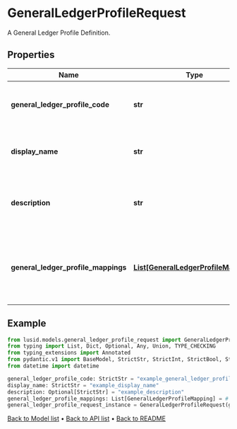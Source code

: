 # GeneralLedgerProfileRequest

A General Ledger Profile Definition.
## Properties
Name | Type | Description | Notes
------------ | ------------- | ------------- | -------------
**general_ledger_profile_code** | **str** | The unique code for the General Ledger Profile | 
**display_name** | **str** | The name of the General Ledger Profile | 
**description** | **str** | A description for the General Ledger Profile | [optional] 
**general_ledger_profile_mappings** | [**List[GeneralLedgerProfileMapping]**](GeneralLedgerProfileMapping.md) | Rules for mapping Account or property values to aggregation pattern definitions | 
## Example

```python
from lusid.models.general_ledger_profile_request import GeneralLedgerProfileRequest
from typing import List, Dict, Optional, Any, Union, TYPE_CHECKING
from typing_extensions import Annotated
from pydantic.v1 import BaseModel, StrictStr, StrictInt, StrictBool, StrictFloat, StrictBytes, Field, validator, ValidationError, conlist, constr
from datetime import datetime

general_ledger_profile_code: StrictStr = "example_general_ledger_profile_code"
display_name: StrictStr = "example_display_name"
description: Optional[StrictStr] = "example_description"
general_ledger_profile_mappings: List[GeneralLedgerProfileMapping] = # Replace with your value
general_ledger_profile_request_instance = GeneralLedgerProfileRequest(general_ledger_profile_code=general_ledger_profile_code, display_name=display_name, description=description, general_ledger_profile_mappings=general_ledger_profile_mappings)

```

[Back to Model list](../README.md#documentation-for-models) &#8226; [Back to API list](../README.md#documentation-for-api-endpoints) &#8226; [Back to README](../README.md)

